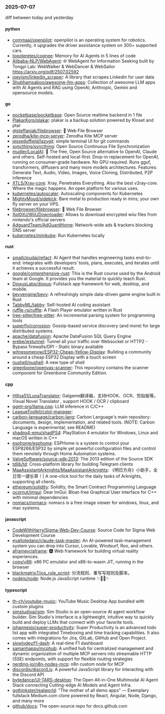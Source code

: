 ### 2025-07-07
diff between today and yesterday

#### python
* [commaai/openpilot](https://github.com/commaai/openpilot): openpilot is an operating system for robotics. Currently, it upgrades the driver assistance system on 300+ supported cars.
* [topoteretes/cognee](https://github.com/topoteretes/cognee): Memory for AI Agents in 5 lines of code
* [Alibaba-NLP/WebAgent](https://github.com/Alibaba-NLP/WebAgent): 🌐 WebAgent for Information Seeking bulit by Tongyi Lab: WebWalker & WebDancer & WebSailor https://arxiv.org/pdf/2507.02592
* [joeyism/linkedin_scraper](https://github.com/joeyism/linkedin_scraper): A library that scrapes Linkedin for user data
* [Shubhamsaboo/awesome-llm-apps](https://github.com/Shubhamsaboo/awesome-llm-apps): Collection of awesome LLM apps with AI Agents and RAG using OpenAI, Anthropic, Gemini and opensource models.

#### go
* [pocketbase/pocketbase](https://github.com/pocketbase/pocketbase): Open Source realtime backend in 1 file
* [PlakarKorp/plakar](https://github.com/PlakarKorp/plakar): plakar is a backup solution powered by Kloset and ptar
* [gtsteffaniak/filebrowser](https://github.com/gtsteffaniak/filebrowser): 📂 Web File Browser
* [zerodha/kite-mcp-server](https://github.com/zerodha/kite-mcp-server): Zerodha Kite MCP server
* [jesseduffield/lazygit](https://github.com/jesseduffield/lazygit): simple terminal UI for git commands
* [syncthing/syncthing](https://github.com/syncthing/syncthing): Open Source Continuous File Synchronization
* [mudler/LocalAI](https://github.com/mudler/LocalAI): 🤖 The free, Open Source alternative to OpenAI, Claude and others. Self-hosted and local-first. Drop-in replacement for OpenAI, running on consumer-grade hardware. No GPU required. Runs gguf, transformers, diffusers and many more models architectures. Features: Generate Text, Audio, Video, Images, Voice Cloning, Distributed, P2P inference
* [XTLS/Xray-core](https://github.com/XTLS/Xray-core): Xray, Penetrates Everything. Also the best v2ray-core. Where the magic happens. An open platform for various uses.
* [kubernetes/autoscaler](https://github.com/kubernetes/autoscaler): Autoscaling components for Kubernetes
* [MightyMoud/sidekick](https://github.com/MightyMoud/sidekick): Bare metal to production ready in mins; your own fly server on your VPS.
* [filebrowser/filebrowser](https://github.com/filebrowser/filebrowser): 📂 Web File Browser
* [Xpl0itU/WiiUDownloader](https://github.com/Xpl0itU/WiiUDownloader): Allows to download encrypted wiiu files from nintendo's official servers
* [AdguardTeam/AdGuardHome](https://github.com/AdguardTeam/AdGuardHome): Network-wide ads & trackers blocking DNS server
* [kubernetes/minikube](https://github.com/kubernetes/minikube): Run Kubernetes locally

#### rust
* [smallcloudai/refact](https://github.com/smallcloudai/refact): AI Agent that handles engineering tasks end-to-end: integrates with developers’ tools, plans, executes, and iterates until it achieves a successful result.
* [google/comprehensive-rust](https://github.com/google/comprehensive-rust): This is the Rust course used by the Android team at Google. It provides you the material to quickly teach Rust.
* [DioxusLabs/dioxus](https://github.com/DioxusLabs/dioxus): Fullstack app framework for web, desktop, and mobile.
* [bevyengine/bevy](https://github.com/bevyengine/bevy): A refreshingly simple data-driven game engine built in Rust
* [TabbyML/tabby](https://github.com/TabbyML/tabby): Self-hosted AI coding assistant
* [ruffle-rs/ruffle](https://github.com/ruffle-rs/ruffle): A Flash Player emulator written in Rust
* [tree-sitter/tree-sitter](https://github.com/tree-sitter/tree-sitter): An incremental parsing system for programming tools
* [superfly/corrosion](https://github.com/superfly/corrosion): Gossip-based service discovery (and more) for large distributed systems.
* [apache/datafusion](https://github.com/apache/datafusion): Apache DataFusion SQL Query Engine
* [erebe/wstunnel](https://github.com/erebe/wstunnel): Tunnel all your traffic over Websocket or HTTP2 - Bypass firewalls/DPI - Static binary available
* [witnessmenow/ESP32-Cheap-Yellow-Display](https://github.com/witnessmenow/ESP32-Cheap-Yellow-Display): Building a community around a cheap ESP32 Display with a touch screen
* [nushell/nushell](https://github.com/nushell/nushell): A new type of shell
* [greenbone/openvas-scanner](https://github.com/greenbone/openvas-scanner): This repository contains the scanner component for Greenbone Community Edition.

#### cpp
* [HIllya51/LunaTranslator](https://github.com/HIllya51/LunaTranslator): Galgame翻译器，支持HOOK、OCR、剪贴板等。Visual Novel Translator , support HOOK / OCR / clipboard
* [ggml-org/llama.cpp](https://github.com/ggml-org/llama.cpp): LLM inference in C/C++
* [LeagueToolkit/cslol-manager](https://github.com/LeagueToolkit/cslol-manager): 
* [carbon-language/carbon-lang](https://github.com/carbon-language/carbon-lang): Carbon Language's main repository: documents, design, implementation, and related tools. (NOTE: Carbon Language is experimental; see README)
* [shadps4-emu/shadPS4](https://github.com/shadps4-emu/shadPS4): PlayStation 4 emulator for Windows, Linux and macOS written in C++
* [esphome/esphome](https://github.com/esphome/esphome): ESPHome is a system to control your ESP8266/ESP32 by simple yet powerful configuration files and control them remotely through Home Automation systems.
* [ValveSoftware/source-sdk-2013](https://github.com/ValveSoftware/source-sdk-2013): The 2013 edition of the Source SDK
* [tdlib/td](https://github.com/tdlib/td): Cross-platform library for building Telegram clients
* [MaaAssistantArknights/MaaAssistantArknights](https://github.com/MaaAssistantArknights/MaaAssistantArknights): 《明日方舟》小助手，全日常一键长草！| A one-click tool for the daily tasks of Arknights, supporting all clients.
* [ethereum/solidity](https://github.com/ethereum/solidity): Solidity, the Smart Contract Programming Language
* [ocornut/imgui](https://github.com/ocornut/imgui): Dear ImGui: Bloat-free Graphical User interface for C++ with minimal dependencies
* [nomacs/nomacs](https://github.com/nomacs/nomacs): nomacs is a free image viewer for windows, linux, and mac systems.

#### javascript
* [CodeWithHarry/Sigma-Web-Dev-Course](https://github.com/CodeWithHarry/Sigma-Web-Dev-Course): Source Code for Sigma Web Development Course
* [eyaltoledano/claude-task-master](https://github.com/eyaltoledano/claude-task-master): An AI-powered task-management system you can drop into Cursor, Lovable, Windsurf, Roo, and others.
* [aframevr/aframe](https://github.com/aframevr/aframe): 🅰️ Web framework for building virtual reality experiences.
* [copy/v86](https://github.com/copy/v86): x86 PC emulator and x86-to-wasm JIT, running in the browser
* [blackmatrix7/ios_rule_script](https://github.com/blackmatrix7/ios_rule_script): 分流规则、重写写规则及脚本。
* [nodejs/node](https://github.com/nodejs/node): Node.js JavaScript runtime ✨🐢🚀✨

#### typescript
* [th-ch/youtube-music](https://github.com/th-ch/youtube-music): YouTube Music Desktop App bundled with custom plugins
* [simstudioai/sim](https://github.com/simstudioai/sim): Sim Studio is an open-source AI agent workflow builder. Sim Studio's interface is a lightweight, intuitive way to quickly build and deploy LLMs that connect with your favorite tools.
* [johannesjo/super-productivity](https://github.com/johannesjo/super-productivity): Super Productivity is an advanced todo list app with integrated Timeboxing and time tracking capabilities. It also comes with integrations for Jira, GitLab, GitHub and Open Project.
* [slowlydev/f1-dash](https://github.com/slowlydev/f1-dash): A real-time F1 dashboard
* [samanhappy/mcphub](https://github.com/samanhappy/mcphub): A unified hub for centralized management and dynamic organization of multiple MCP servers into streamable HTTP (SSE) endpoints, with support for flexible routing strategies
* [nerding-io/n8n-nodes-mcp](https://github.com/nerding-io/n8n-nodes-mcp): n8n custom node for MCP
* [discordjs/discord.js](https://github.com/discordjs/discord.js): A powerful JavaScript library for interacting with the Discord API
* [bytedance/UI-TARS-desktop](https://github.com/bytedance/UI-TARS-desktop): The Open All-in-One Multimodal AI Agent Stack connecting Cutting-edge AI Models and Agent Infra.
* [gothinkster/realworld](https://github.com/gothinkster/realworld): "The mother of all demo apps" — Exemplary fullstack Medium.com clone powered by React, Angular, Node, Django, and many more
* [github/docs](https://github.com/github/docs): The open-source repo for docs.github.com
